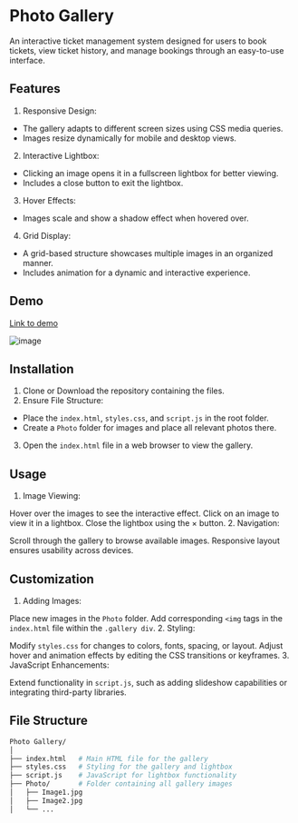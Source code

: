# Photo Gallery

An interactive ticket management system designed for users to book tickets, view ticket history, and manage bookings through an easy-to-use interface. 

## Features

1. Responsive Design:

- The gallery adapts to different screen sizes using CSS media queries.
- Images resize dynamically for mobile and desktop views.
2. Interactive Lightbox:

- Clicking an image opens it in a fullscreen lightbox for better viewing.
- Includes a close button to exit the lightbox.
3. Hover Effects:

- Images scale and show a shadow effect when hovered over.
4. Grid Display:

- A grid-based structure showcases multiple images in an organized manner.
- Includes animation for a dynamic and interactive experience.


## Demo
[Link to demo](https://lf36l9.csb.app/)

![image](https://github.com/user-attachments/assets/a0e3455b-53e5-4cbe-9388-4e7623438793)


## Installation

1. Clone or Download the repository containing the files.
2. Ensure File Structure:
- Place the `index.html`, `styles.css`, and `script.js` in the root folder.
- Create a `Photo` folder for images and place all relevant photos there.
3. Open the `index.html` file in a web browser to view the gallery.

## Usage

1. Image Viewing:

Hover over the images to see the interactive effect.
Click on an image to view it in a lightbox.
Close the lightbox using the × button.
2. Navigation:

Scroll through the gallery to browse available images.
Responsive layout ensures usability across devices.


## Customization
1. Adding Images:

Place new images in the `Photo` folder.
Add corresponding `<img` tags in the `index.html` file within the `.gallery div`.
2. Styling:

Modify `styles.css` for changes to colors, fonts, spacing, or layout.
Adjust hover and animation effects by editing the CSS transitions or keyframes.
3. JavaScript Enhancements:

Extend functionality in `script.js`, such as adding slideshow capabilities or integrating third-party libraries.

## File Structure
```graphql
Photo Gallery/
│
├── index.html   # Main HTML file for the gallery
├── styles.css   # Styling for the gallery and lightbox
├── script.js    # JavaScript for lightbox functionality
├── Photo/       # Folder containing all gallery images
│   ├── Image1.jpg
│   ├── Image2.jpg
│   └── ...

```

